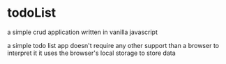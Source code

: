 # todoList
a simple crud application written in vanilla javascript

a simple todo list app
doesn't require any other support than a browser to interpret it
it uses the browser's local storage to store data
